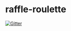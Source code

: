 # raffle-roulette

[![Gitter](https://badges.gitter.im/Join%20Chat.svg)](https://gitter.im/madebycinch/raffle-roulette?utm_source=badge&utm_medium=badge&utm_campaign=pr-badge&utm_content=badge)